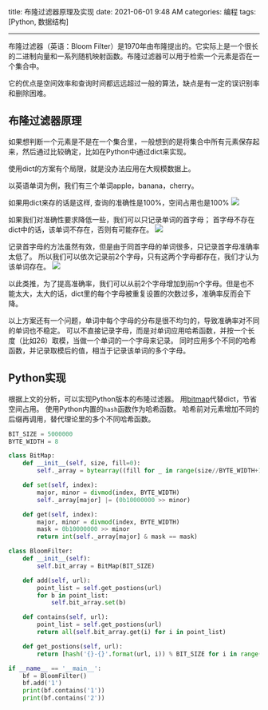 title: 布隆过滤器原理及实现
date: 2021-06-01 9:48 AM
categories: 编程
tags: [Python, 数据结构]

---

布隆过滤器（英语：Bloom Filter）是1970年由布隆提出的。它实际上是一个很长的二进制向量和一系列随机映射函数。布隆过滤器可以用于检索一个元素是否在一个集合中。

它的优点是空间效率和查询时间都远远超过一般的算法，缺点是有一定的误识别率和删除困难。
<!--more-->
## 布隆过滤器原理
如果想判断一个元素是不是在一个集合里，一般想到的是将集合中所有元素保存起来，然后通过比较确定，比如在Python中通过dict来实现。

使用dict的方案有个局限，就是没办法应用在大规模数据上。

以英语单词为例，我们有三个单词apple，banana，cherry。

如果用dict来存的话是这样, 查询的准确性是100%，空间占用也是100%
![](http://image.runjf.com/mweb/2021-06-01-16225142545801.jpg)

如果我们对准确性要求降低一些，我们可以只记录单词的首字母；
首字母不存在dict中的话，该单词不存在，否则有可能存在。
![](http://image.runjf.com/mweb/2021-06-01-16225146416983.jpg)

记录首字母的方法虽然有效，但是由于同首字母的单词很多，只记录首字母准确率太低了。
所以我们可以依次记录前2个字母，只有这两个字母都存在，我们才认为该单词存在。
![](http://image.runjf.com/mweb/2021-06-01-16225149337703.jpg)

以此类推，为了提高准确率，我们可以从前2个字母增加到前n个字母。但是也不能太大，太大的话，dict里的每个字母被重复设置的次数过多，准确率反而会下降。

以上方案还有一个问题，单词中每个字母的分布是很不均匀的，导致准确率对不同的单词也不稳定。
可以不直接记录字母，而是对单词应用哈希函数，并按一个长度（比如26）取模，当做一个单词的一个字母来记录。
同时应用多个不同的哈希函数，并记录取模后的值，相当于记录该单词的多个字母。

## Python实现
根据上文的分析，可以实现Python版本的布隆过滤器。
用[bitmap](/2021/05/31/bitmap-python-edition/)代替dict，节省空间占用。
使用Python内置的`hash`函数作为哈希函数。
哈希前对元素增加不同的后缀再调用，替代理论里的多个不同哈希函数。

```Python
BIT_SIZE = 5000000
BYTE_WIDTH = 8

class BitMap:
    def __init__(self, size, fill=0):
        self._array = bytearray((fill for _ in range(size//BYTE_WIDTH+1)))

    def set(self, index):
        major, minor = divmod(index, BYTE_WIDTH)
        self._array[major] |= (0b10000000 >> minor)

    def get(self, index):
        major, minor = divmod(index, BYTE_WIDTH)
        mask = 0b10000000 >> minor
        return int(self._array[major] & mask == mask)

class BloomFilter:
    def __init__(self):
        self.bit_array = BitMap(BIT_SIZE)

    def add(self, url):
        point_list = self.get_postions(url)
        for b in point_list:
            self.bit_array.set(b)

    def contains(self, url):
        point_list = self.get_postions(url)
        return all(self.bit_array.get(i) for i in point_list)

    def get_postions(self, url):
        return [hash('{}-{}'.format(url, i)) % BIT_SIZE for i in range(41, 48)]

if __name__ == '__main__':
    bf = BloomFilter()
    bf.add('1')
    print(bf.contains('1'))
    print(bf.contains('2'))
```


